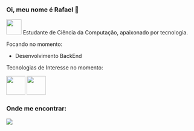 ### Oi, meu nome é Rafael 👋


<img weight=40 height=40 src=https://github.com/Saka30/Saka30/assets/104368468/e2853aeb-fd5a-47fd-b9da-d164d85f0730/> Estudante de Ciência da Computação, apaixonado por tecnologia.

Focando no momento:
  * Desenvolvimento BackEnd

Tecnologias de Interesse no momento:

<div display="inline">
  <img width="50" height="50" src="https://cdn.jsdelivr.net/gh/devicons/devicon/icons/python/python-original.svg"/>
  <img width="50" height="50" src="https://cdn.jsdelivr.net/gh/devicons/devicon@latest/icons/javascript/javascript-original.svg" />
</div>

<h3> Onde me encontrar: </h3>
<a href=https://www.linkedin.com/in/dev-rafael-sakatauskas >
  <img src="https://img.shields.io/badge/linkedin-%230077B5.svg?style=for-the-badge&logo=linkedin&logoColor=white" />
</a>
  

          


